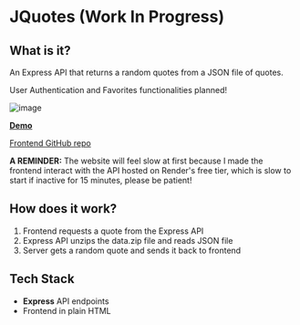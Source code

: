 # JQuotes (Work In Progress)
## What is it?
An Express API that returns a random quotes from a JSON file of quotes.

User Authentication and Favorites functionalities planned!

![image](https://github.com/user-attachments/assets/288e5453-b0d9-4201-877a-10559203ee39)


[**Demo**](https://lostmypillow.github.io/jquotes-web)

[Frontend GitHub repo](https://github.com/lostmypillow/jquotes-web)

**A REMINDER:** The website will feel slow at first because I made the frontend interact with the API hosted on Render's free tier, which is slow to start if inactive for 15 minutes, please be patient!

## How does it work?
1. Frontend requests a quote from the Express API
2. Express API unzips the data.zip file and reads JSON file
3. Server gets a random quote and sends it back to frontend

## Tech Stack
 - **Express** API endpoints
 - Frontend in plain HTML

